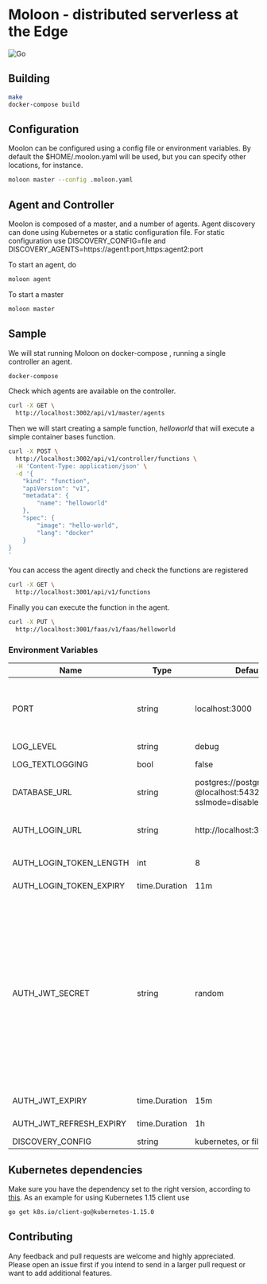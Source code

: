 # Moloon - distributed serverless at the Edge

![Go](https://github.com/galo/moloon/workflows/Go/badge.svg)

## Building

```bash
make
docker-compose build
```

## Configuration

Moolon can be configured using a config file or environment variables. By default the $HOME/.moolon.yaml will be used, but you can specify other locations, for instance.

```bash
moloon master --config .moloon.yaml
```

## Agent and Controller

Moolon is composed of a master, and a number of agents. Agent discovery can done using Kubernetes or a static configuration file. For static configuration use DISCOVERY_CONFIG=file and DISCOVERY_AGENTS=https://agent1:port,https:agent2:port 

To start an agent, do

```bash
moloon agent
```

To start a master

```bash
moloon master
```

## Sample

We will stat running Moloon on docker-compose , running a single controller an agent.

```bash
docker-compose
```

Check which agents are available on the controller.

```bash
curl -X GET \
  http://localhost:3002/api/v1/master/agents 
```

Then we will start creating a sample function, _helloworld_ that will execute a simple 
container bases function.

```bash
curl -X POST \
  http://localhost:3002/api/v1/controller/functions \
  -H 'Content-Type: application/json' \
  -d '{
    "kind": "function",
    "apiVersion": "v1",
    "metadata": {
        "name": "helloworld"
    },
    "spec": {
        "image": "hello-world",
        "lang": "docker"
    }
}
'
```

You can access the agent directly and check the functions are registered

```bash
curl -X GET \
  http://localhost:3001/api/v1/functions 
```

Finally you can execute the function in the agent.

```bash
curl -X PUT \
  http://localhost:3001/faas/v1/faas/helloworld 
```

### Environment Variables

Name | Type | Default | Description
---|---|---|---
PORT | string | localhost:3000 | http address (accepts also port number only for heroku compability)  
LOG_LEVEL | string | debug | log level
LOG_TEXTLOGGING | bool | false | defaults to json logging
DATABASE_URL | string | postgres://postgres:postgres<br>@localhost:5432/gobase?sslmode=disable | PostgreSQL connection string
AUTH_LOGIN_URL | string | http://localhost:3000/login | client login url as sent in login token email
AUTH_LOGIN_TOKEN_LENGTH | int | 8 | length of login token
AUTH_LOGIN_TOKEN_EXPIRY | time.Duration | 11m | login token expiry
AUTH_JWT_SECRET | string | random | jwt sign and verify key - value "random" creates random 32 char secret at startup (and automatically invalidates existing tokens on app restarts, so during dev you might want to set a fixed value here)
AUTH_JWT_EXPIRY | time.Duration | 15m | jwt access token expiry
AUTH_JWT_REFRESH_EXPIRY | time.Duration | 1h | jwt refresh token expiry
DISCOVERY_CONFIG | string | kubernetes, or file

## Kubernetes dependencies

Make sure you have the dependency set to the right version, according to [this](https://github.com/kubernetes/client-go/blob/master/INSTALL.md#go-modules). As an example for using Kubernetes 1.15 client use

```bash
go get k8s.io/client-go@kubernetes-1.15.0
```

## Contributing

Any feedback and pull requests are welcome and highly appreciated. Please open an issue first if you intend to send in a larger pull request or want to add additional features.
